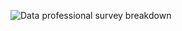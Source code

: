 ![Data professional survey breakdown](https://github.com/fatemehyazdi/survey-breakdown/assets/96012770/9d41f9fd-5401-4676-be56-a972d571c0b9)
